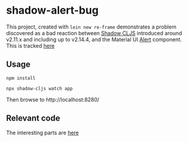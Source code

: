 # shadow-alert-bug

This project, created with `lein new re-frame` demonstrates a problem discovered as a bad reaction between [Shadow CLJS](https://github.com/thheller/shadow-cljs) introduced around v2.11.x and including up to v2.14.4, and the Material UI [Alert](https://material-ui.com/components/alert/) component.  This is tracked [here](https://github.com/thheller/shadow-cljs/issues/900)

## Usage

```
npm install
```

```
npx shadow-cljs watch app
```

Then browse to http://localhost:8280/

## Relevant code

The interesting parts are [here](https://github.com/ghaskins/shadow-alert-bug/blob/main/src/shadow_alert_bug/views.cljs#L10)
